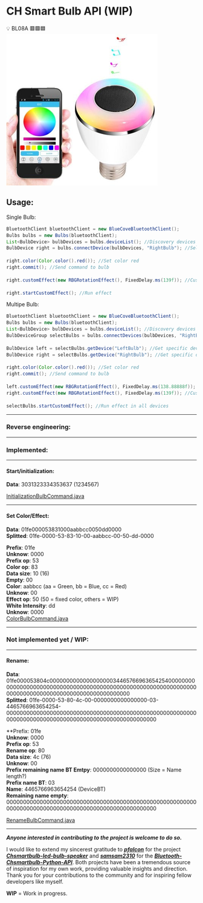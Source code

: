 #  CH Smart Bulb API (WIP) 

:bulb: BL08A :red_square::green_square::blue_square:  
![Chsmartbulb.jpg](Chsmartbulb.jpg)

## Usage:

Single Bulb:
```java
BluetoothClient bluetoothClient = new BlueCoveBluetoothClient();
Bulbs bulbs = new Bulbs(bluetoothClient);
List<BulbDevice> bulbDevices = bulbs.deviceList(); //Discovery devices
BulbDevice right = bulbs.connectDevice(bulbDevices, "RightBulb"); //Select and connect single device

right.color(Color.color().red()); //Set color red
right.commit(); //Send command to bulb

right.customEffect(new RBGRotationEffect(), FixedDelay.ms(139f)); //Custom effect

right.startCustomEffect(); //Run effect
```

Multipe Bulb:
```java
BluetoothClient bluetoothClient = new BlueCoveBluetoothClient();
Bulbs bulbs = new Bulbs(bluetoothClient);
List<BulbDevice> bulbDevices = bulbs.deviceList(); //Discovery devices
BulbDeviceGroup selectBulbs = bulbs.connectDevices(bulbDevices, "RightBulb", "LeftBulb"); //Select and connect group of devices

BulbDevice left = selectBulbs.getDevice("LeftBulb"); //Get specific device
BulbDevice right = selectBulbs.getDevice("RightBulb"); //Get specific device

right.color(Color.color().red()); //Set color red
right.commit(); //Send command to bulb

left.customEffect(new RBGRotationEffect(), FixedDelay.ms(138.88888f)); //Custom effect
right.customEffect(new RBGRotationEffect(), FixedDelay.ms(139f)); //Custom effect

selectBulbs.startCustomEffect(); //Run effect in all devices
```

---

### Reverse engineering:

---

### Implemented:

---

#### Start/initialization:

**Data**: 3031323334353637 (1234567)

[InitializationBulbCommand.java](src%2Fmain%2Fjava%2Fbr%2Fcom%2Frafaelbiasi%2Fchsmartbulbled%2Fcommand%2FInitializationBulbCommand.java)

---

#### Set Color/Effect:

**Data**: 01fe000053831000aabbcc0050dd0000  
**Splitted**: 01fe-0000-53-83-10-00-aabbcc-00-50-dd-0000  

**Prefix**: 01fe  
**Unknow**: 0000  
**Prefix op**: 53  
**Color op**: 83  
**Data size**: 10 (16)  
**Empty**: 00  
**Color**: aabbcc (aa = Green, bb = Blue, cc = Red)  
**Unknow**: 00  
**Effect op**: 50 (50 = fixed color, others = WIP)  
**White Intensity**: dd  
**Unknow**: 0000  
[ColorBulbCommand.java](src%2Fmain%2Fjava%2Fbr%2Fcom%2Frafaelbiasi%2Fchsmartbulbled%2Fcommand%2FColorBulbCommand.java)

---

### Not implemented yet / WIP:

---

#### Rename:

**Data**: 01fe000053804c000000000000000000034465766963654254000000000000000000000000000000000000000000000000000000000000000000000000000000000000000000000000000000  
**Splitted**: 01fe-0000-53-80-4c-00-0000000000000000-03-4465766963654254-000000000000000000000000000000000000000000000000000000000000000000000000000000000000000000000000000000  

**Prefix: 01fe  
**Unknow**: 0000  
**Prefix op**: 53  
**Rename op**: 80  
**Data size**: 4c (76)  
**Unknow**: 00  
**Prefix remaining name BT Emtpy**: 0000000000000000 (Size = Name length?)  
**Prefix name BT**: 03  
**Name**: 4465766963654254 (DeviceBT)  
**Remaining name empty**: 000000000000000000000000000000000000000000000000000000000000000000000000000000000000000000000000000000  

[RenameBulbCommand.java](src%2Fmain%2Fjava%2Fbr%2Fcom%2Frafaelbiasi%2Fchsmartbulbled%2Fcommand%2FRenameBulbCommand.java)

---

_**Anyone interested in contributing to the project is welcome to do so.**_

I would like to extend my sincerest gratitude to [**_pfalcon_**](https://github.com/pfalcon) for the project [**_Chsmartbulb-led-bulb-speaker_**](https://github.com/pfalcon/Chsmartbulb-led-bulb-speaker) and [**_samsam2310_**](https://github.com/samsam2310) for the [**_Bluetooth-Chsmartbulb-Python-API_**](https://github.com/samsam2310/Bluetooth-Chsmartbulb-Python-API). Both projects have been a tremendous source of inspiration for my own work, providing valuable insights and direction. Thank you for your contributions to the community and for inspiring fellow developers like myself.

**WIP** = Work in progress.